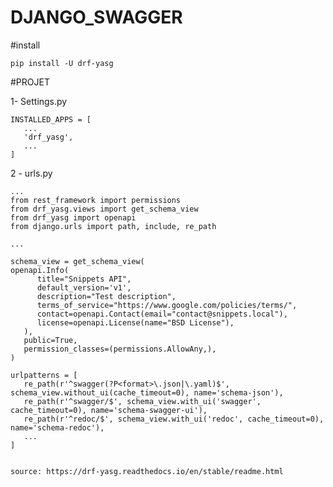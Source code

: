 # DJANGO_SWAGGER

#install

    pip install -U drf-yasg


#PROJET

1- Settings.py

    INSTALLED_APPS = [
       ...
       'drf_yasg',
       ...
    ]

2 - urls.py

    ...
    from rest_framework import permissions
    from drf_yasg.views import get_schema_view
    from drf_yasg import openapi
    from django.urls import path, include, re_path

    ...

    schema_view = get_schema_view(
    openapi.Info(
          title="Snippets API",
          default_version='v1',
          description="Test description",
          terms_of_service="https://www.google.com/policies/terms/",
          contact=openapi.Contact(email="contact@snippets.local"),
          license=openapi.License(name="BSD License"),
       ),
       public=True,
       permission_classes=(permissions.AllowAny,),
    )

    urlpatterns = [
       re_path(r'^swagger(?P<format>\.json|\.yaml)$', schema_view.without_ui(cache_timeout=0), name='schema-json'),
       re_path(r'^swagger/$', schema_view.with_ui('swagger', cache_timeout=0), name='schema-swagger-ui'),
       re_path(r'^redoc/$', schema_view.with_ui('redoc', cache_timeout=0), name='schema-redoc'),
       ...
    ]
    
    
    source: https://drf-yasg.readthedocs.io/en/stable/readme.html

